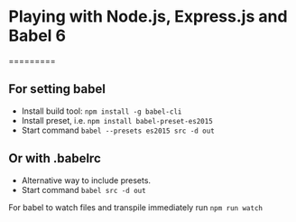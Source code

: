 # Playing with Node.js, Express.js and Babel 6
=========

## For setting babel
- Install build tool: `npm install -g babel-cli`
- Install preset, i.e. `npm install babel-preset-es2015`
- Start command `babel --presets es2015 src -d out`

## Or with .babelrc
- Alternative way to include presets.
- Start command `babel src -d out`

For babel to watch files and transpile immediately run `npm run watch`

